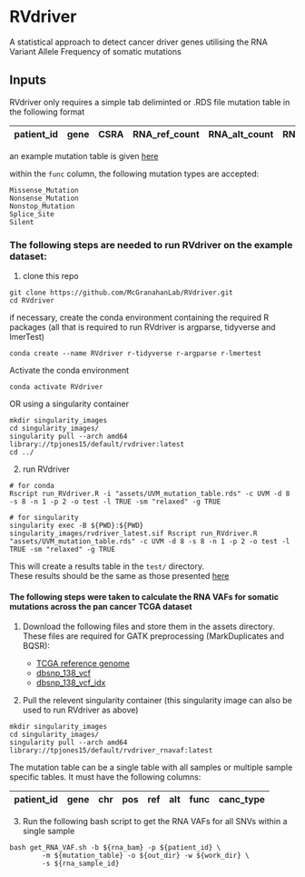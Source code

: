 # RVdriver
A statistical approach to detect cancer driver genes utilising the RNA Variant Allele Frequency of somatic mutations

## Inputs

RVdriver only requires a simple tab deliminted or .RDS file mutation table in the following format

patient_id | gene | CSRA | RNA_ref_count | RNA_alt_count | RNA_VAF | func | canc_type 
----|----|------|-----|------|------|------|------

an example mutation table is given [here](./assets/UVM_mutation_table.rds)

within the ```func``` column, the following mutation types are accepted:
```
Missense_Mutation
Nonsense_Mutation
Nonstop_Mutation
Splice_Site
Silent
```

### The following steps are needed to run RVdriver on the example dataset:
1. clone this repo
```
git clone https://github.com/McGranahanLab/RVdriver.git
cd RVdriver
```
if necessary, create the conda environment containing the required R packages (all that is required to run RVdriver is argparse, tidyverse and lmerTest)
```
conda create --name RVdriver r-tidyverse r-argparse r-lmertest
```
Activate the conda environment
```
conda activate RVdriver
```
OR using a singularity container
```
mkdir singularity_images
cd singularity_images/
singularity pull --arch amd64 library://tpjones15/default/rvdriver:latest
cd ../
```
2. run RVdriver
```
# for conda
Rscript run_RVdriver.R -i "assets/UVM_mutation_table.rds" -c UVM -d 8 -s 8 -n 1 -p 2 -o test -l TRUE -sm "relaxed" -g TRUE
```
```
# for singularity 
singularity exec -B ${PWD}:${PWD} singularity_images/rvdriver_latest.sif Rscript run_RVdriver.R "assets/UVM_mutation_table.rds" -c UVM -d 8 -s 8 -n 1 -p 2 -o test -l TRUE -sm "relaxed" -g TRUE
```
This will create a results table in the ```test/``` directory.  
These results should be the same as those presented [here](./test_data_results/UVM)

#### The following steps were taken to calculate the RNA VAFs for somatic mutations across the pan cancer TCGA dataset

1. Download the following files and store them in the assets directory. These files are required for GATK preprocessing (MarkDuplicates and BQSR):
    - [TCGA reference genome](https://gdc.cancer.gov/about-data/gdc-data-processing/gdc-reference-files) 
    - [dbsnp_138_vcf](https://console.cloud.google.com/storage/browser/_details/genomics-public-data/resources/broad/hg38/v0/Homo_sapiens_assembly38.dbsnp138.vcf)
    - [dbsnp_138_vcf_idx](https://console.cloud.google.com/storage/browser/_details/genomics-public-data/resources/broad/hg38/v0/Homo_sapiens_assembly38.dbsnp138.vcf.idx)

2. Pull the relevent singularity container (this singularity image can also be used to run RVdriver as above) 
```
mkdir singularity_images
cd singularity_images/
singularity pull --arch amd64 library://tpjones15/default/rvdriver_rnavaf:latest
```    
The mutation table can be a single table with all samples or multiple sample specific tables. It must have the following columns:

patient_id | gene | chr | pos | ref | alt | func | canc_type 
----|----|------|-----|-----|-----|------|-----

3. Run the following bash script to get the RNA VAFs for all SNVs within a single sample
```
bash get_RNA_VAF.sh -b ${rna_bam} -p ${patient_id} \
        -m ${mutation_table} -o ${out_dir} -w ${work_dir} \
        -s ${rna_sample_id}
```
